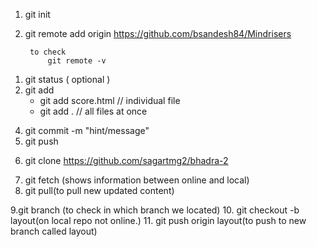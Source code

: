 
<!-- initial setup  -->

1. git init
2. git remote add origin https://github.com/bsandesh84/Mindrisers

        to check
            git remote -v

<!-- day to day  -->
1. git status  ( optional )
2. git add
    - git add score.html  //  individual file 
    - git add . // all files at once

<!-- 3.  git push --set-upstream origin master(first time only process.) -->

4. git commit -m "hint/message"
5. git push

<!-- To clone -->
 6. git clone https://github.com/sagartmg2/bhadra-2

 <!-- To Pull next Time -->
 7. git fetch (shows information between online and local)
 8. git pull(to pull new updated content) 

9.git branch (to check in which branch we located)
10. git checkout -b layout(on local repo not online.)
11. git push origin layout(to push to new branch called layout)